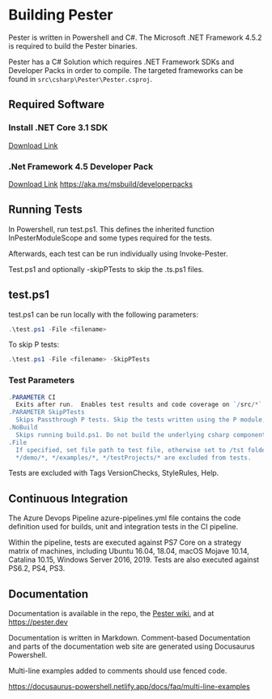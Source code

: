 # Building Pester

Pester is written in Powershell and C#.  The Microsoft .NET Framework 4.5.2 is required to build the Pester binaries.

Pester has a C# Solution which requires .NET Framework SDKs and Developer Packs in order to compile. The targeted frameworks can be found in `src\csharp\Pester\Pester.csproj`.

## Required Software

### Install .NET Core 3.1 SDK

[Download Link](https://dotnet.microsoft.com/download/dotnet-core/3.1)

### .Net Framework 4.5 Developer Pack

[Download Link](https://dotnet.microsoft.com/download/dotnet-framework/net452)
<https://aka.ms/msbuild/developerpacks>

## Running Tests

In Powershell, run test.ps1.  This defines the inherited function InPesterModuleScope and some types required for the tests.

Afterwards, each test can be run individually using Invoke-Pester.

Test.ps1 and optionally -skipPTests to skip the .ts.ps1 files.

## test.ps1

test.ps1 can be run locally with the following parameters:

```powershell
.\test.ps1 -File <filename> 
```

To skip P tests:

```powershell
.\test.ps1 -File <filename> -SkipPTests
```

### Test Parameters

```powershell
.PARAMETER CI
  Exits after run.  Enables test results and code coverage on `/src/*`. Enable exit with 1 if tests don't pass. Forces P Tests to fail when `dt` is left in the tests. `dt` only runs the specified test, so leaving it in code would run only one test from the file on the server. 
.PARAMETER SkipPTests
  Skips Passthrough P tests. Skip the tests written using the P module, Unit Tests for the Runtime, and Acceptance Tests for Pester
.NoBuild
  Skips running build.ps1. Do not build the underlying csharp components. Used in CI pipeline since a clean build has already been run prior to Test.
.File
  If specified, set file path to test file, otherwise set to /tst folder. Pass the file to run Pester (not P) tests from.
  */demo/*, */examples/*, */testProjects/* are excluded from tests.
```

Tests are excluded with Tags VersionChecks, StyleRules, Help.

## Continuous Integration

The Azure Devops Pipeline azure-pipelines.yml file contains the code definition used for builds, unit and integration tests in the CI pipeline.

Within the pipeline, tests are executed against PS7 Core on a strategy matrix of machines, including Ubuntu 16.04, 18.04, macOS Mojave 10.14, Catalina 10.15, Windows Server 2016, 2019. Tests are also executed against PS6.2, PS4, PS3.

## Documentation

Documentation is available in the repo, the [Pester wiki](https://github.com/pester/Pester/wiki), and at <https://pester.dev>

Documentation is written in Markdown. Comment-based Documentation and parts of the documentation web site are generated using Docusaurus Powershell.

Multi-line examples added to comments should use fenced code.

<https://docusaurus-powershell.netlify.app/docs/faq/multi-line-examples>
